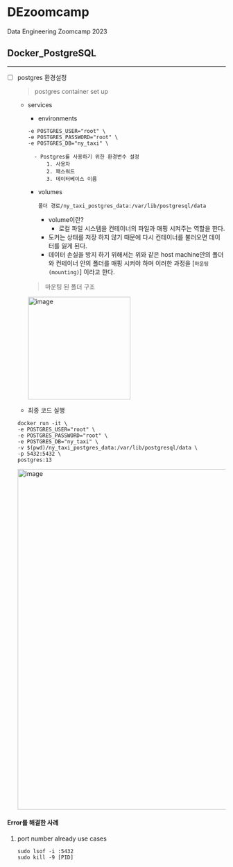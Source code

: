 # DEzoomcamp
Data Engineering Zoomcamp 2023

## Docker_PostgreSQL
---
- [ ] postgres 환경설정
    > postgres container set up

    - services
        - environments
        ```
        -e POSTGRES_USER="root" \
        -e POSTGRES_PASSWORD="root" \
        -e POSTGRES_DB="ny_taxi" \
        ```
            - Postgres를 사용하기 위한 환경변수 설정
                1. 사용자
                2. 패스워드
                3. 데이터베이스 이름 
        
        - volumes
            ```
            폴더 경로/ny_taxi_postgres_data:/var/lib/postgresql/data
            ```
            - volume이란?
                - 로컬 파일 시스템을 컨테이너의 파일과 매핑 시켜주는 역할을 한다.
            - 도커는 상태를 저장 하지 않기 때문에 다시 컨테이너를 불러오면 데이터를 잃게 된다.
            - 데이터 손실을 방지 하기 위해서는 위와 같은 host machine안의 폴더와 컨테이너 안의 폴더를 매핑 시켜야 하며 이러한 과정을 [`마운팅(mounting)`] 이라고 한다.

        > 마운팅 된 폴더 구조
        <img width="236" alt="image" src="https://user-images.githubusercontent.com/118493627/214562454-6ca2b7e4-2357-4ba9-8f6f-26e2ed0077f7.png">

    - 최종 코드 실행
    ```
    docker run -it \
    -e POSTGRES_USER="root" \
    -e POSTGRES_PASSWORD="root" \
    -e POSTGRES_DB="ny_taxi" \
    -v $(pwd)/ny_taxi_postgres_data:/var/lib/postgresql/data \
    -p 5432:5432 \
    postgres:13
    ```
    <img width="783" alt="image" src="https://user-images.githubusercontent.com/118493627/214563072-a0c3cbb0-d36e-4dfa-b208-6fbdb6fb410e.png">

#### Error를 해결한 사례
1. port number already use cases
    ```
    sudo lsof -i :5432
    sudo kill -9 [PID]
    ```
